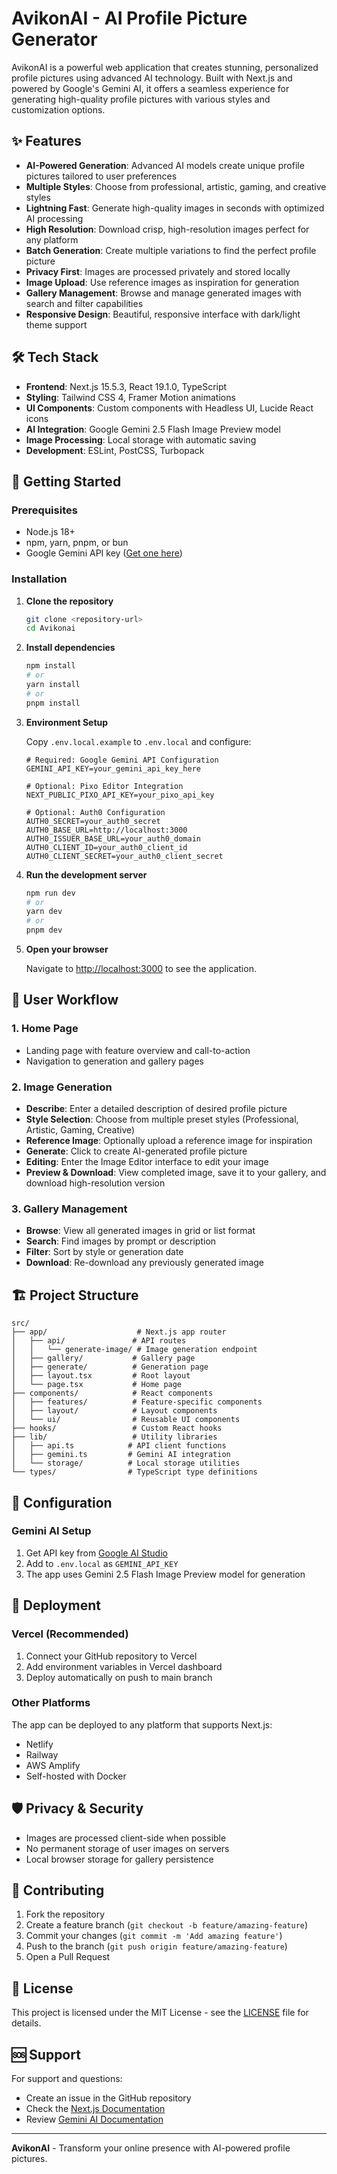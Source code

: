 # AvikonAI - AI Profile Picture Generator

AvikonAI is a powerful web application that creates stunning, personalized profile pictures using advanced AI technology. Built with Next.js and powered by Google's Gemini AI, it offers a seamless experience for generating high-quality profile pictures with various styles and customization options.

## ✨ Features

- **AI-Powered Generation**: Advanced AI models create unique profile pictures tailored to user preferences
- **Multiple Styles**: Choose from professional, artistic, gaming, and creative styles
- **Lightning Fast**: Generate high-quality images in seconds with optimized AI processing
- **High Resolution**: Download crisp, high-resolution images perfect for any platform
- **Batch Generation**: Create multiple variations to find the perfect profile picture
- **Privacy First**: Images are processed privately and stored locally
- **Image Upload**: Use reference images as inspiration for generation
- **Gallery Management**: Browse and manage generated images with search and filter capabilities
- **Responsive Design**: Beautiful, responsive interface with dark/light theme support

## 🛠️ Tech Stack

- **Frontend**: Next.js 15.5.3, React 19.1.0, TypeScript
- **Styling**: Tailwind CSS 4, Framer Motion animations
- **UI Components**: Custom components with Headless UI, Lucide React icons
- **AI Integration**: Google Gemini 2.5 Flash Image Preview model
- **Image Processing**: Local storage with automatic saving
- **Development**: ESLint, PostCSS, Turbopack

## 🚀 Getting Started

### Prerequisites

- Node.js 18+
- npm, yarn, pnpm, or bun
- Google Gemini API key ([Get one here](https://ai.google.dev/gemini-api/docs/api-key))

### Installation

1. **Clone the repository**
   ```bash
   git clone <repository-url>
   cd Avikonai
   ```

2. **Install dependencies**
   ```bash
   npm install
   # or
   yarn install
   # or
   pnpm install
   ```

3. **Environment Setup**

   Copy `.env.local.example` to `.env.local` and configure:
   ```env
   # Required: Google Gemini API Configuration
   GEMINI_API_KEY=your_gemini_api_key_here

   # Optional: Pixo Editor Integration
   NEXT_PUBLIC_PIXO_API_KEY=your_pixo_api_key

   # Optional: Auth0 Configuration
   AUTH0_SECRET=your_auth0_secret
   AUTH0_BASE_URL=http://localhost:3000
   AUTH0_ISSUER_BASE_URL=your_auth0_domain
   AUTH0_CLIENT_ID=your_auth0_client_id
   AUTH0_CLIENT_SECRET=your_auth0_client_secret
   ```

4. **Run the development server**
   ```bash
   npm run dev
   # or
   yarn dev
   # or
   pnpm dev
   ```

5. **Open your browser**

   Navigate to [http://localhost:3000](http://localhost:3000) to see the application.

## 📱 User Workflow

### 1. **Home Page**
- Landing page with feature overview and call-to-action
- Navigation to generation and gallery pages

### 2. **Image Generation**
- **Describe**: Enter a detailed description of desired profile picture
- **Style Selection**: Choose from multiple preset styles (Professional, Artistic, Gaming, Creative)
- **Reference Image**: Optionally upload a reference image for inspiration
- **Generate**: Click to create AI-generated profile picture
- **Editing**: Enter the Image Editor interface to edit your image
- **Preview & Download**: View completed image, save it to your gallery, and download high-resolution version

### 3. **Gallery Management**
- **Browse**: View all generated images in grid or list format
- **Search**: Find images by prompt or description
- **Filter**: Sort by style or generation date
- **Download**: Re-download any previously generated image

## 🏗️ Project Structure

```
src/
├── app/                    # Next.js app router
│   ├── api/               # API routes
│   │   └── generate-image/ # Image generation endpoint
│   ├── gallery/           # Gallery page
│   ├── generate/          # Generation page
│   ├── layout.tsx         # Root layout
│   └── page.tsx           # Home page
├── components/            # React components
│   ├── features/          # Feature-specific components
│   ├── layout/            # Layout components
│   └── ui/                # Reusable UI components
├── hooks/                 # Custom React hooks
├── lib/                   # Utility libraries
│   ├── api.ts            # API client functions
│   ├── gemini.ts         # Gemini AI integration
│   └── storage/          # Local storage utilities
└── types/                # TypeScript type definitions
```

## 🔧 Configuration

### Gemini AI Setup
1. Get API key from [Google AI Studio](https://ai.google.dev/gemini-api/docs/api-key)
2. Add to `.env.local` as `GEMINI_API_KEY`
3. The app uses Gemini 2.5 Flash Image Preview model for generation

## 🚀 Deployment

### Vercel (Recommended)
1. Connect your GitHub repository to Vercel
2. Add environment variables in Vercel dashboard
3. Deploy automatically on push to main branch

### Other Platforms
The app can be deployed to any platform that supports Next.js:
- Netlify
- Railway
- AWS Amplify
- Self-hosted with Docker

## 🛡️ Privacy & Security

- Images are processed client-side when possible
- No permanent storage of user images on servers
- Local browser storage for gallery persistence

## 🤝 Contributing

1. Fork the repository
2. Create a feature branch (`git checkout -b feature/amazing-feature`)
3. Commit your changes (`git commit -m 'Add amazing feature'`)
4. Push to the branch (`git push origin feature/amazing-feature`)
5. Open a Pull Request

## 📝 License

This project is licensed under the MIT License - see the [LICENSE](LICENSE) file for details.

## 🆘 Support

For support and questions:
- Create an issue in the GitHub repository
- Check the [Next.js Documentation](https://nextjs.org/docs)
- Review [Gemini AI Documentation](https://ai.google.dev/docs)

---

**AvikonAI** - Transform your online presence with AI-powered profile pictures.